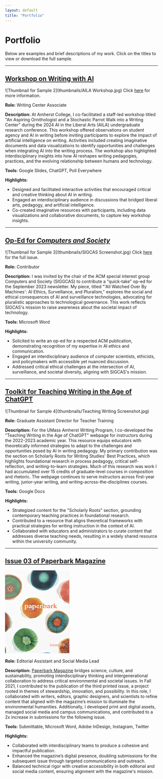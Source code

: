 ```yaml
---
layout: default
title: "Portfolio"
---
```

# Portfolio

Below are examples and brief descriptions of my work. Click on the titles to view or download the full sample.

---

## <a href="https://raw.githubusercontent.com/LeviPulford/portfolio/df5e4355b89330944d8b549d43eb6c7feeb902b6/PDF%20Downloads/AILA%20Workshop%20Slides.pdf" download>Workshop on Writing with AI</a>
![Thumbnail for Sample 2](thumbnails/AILA Workshop.jpg)
Click [here](https://www.liberal-arts.ai/2024-undergraduate-conference/) for more information.

**Role:** Writing Center Associate  

**Description:** At Amherst College, I co-facilitated a staff-led workshop titled "An Aspiring Ornithologist and a Stochastic Parrot Walk into a Writing Center" during the 2024 AI in the Liberal Arts (AILA) undergraduate research conference. This workshop offered observations on student agency and AI in writing before inviting participants to explore the impact of artificial intelligence on writing. Activities included creating imaginative documents and data visualizations to identify opportunities and challenges when integrating AI into the writing process. The workshop also highlighted interdisciplinary insights into how AI reshapes writing pedagogies, practices, and the evolving relationship between humans and technology.  

**Tools:** Google Slides, ChatGPT, Poll Everywhere  

**Highlights:**  
* Designed and facilitated interactive activities that encouraged critical and creative thinking about AI in writing.  
* Engaged an interdisciplinary audience in discussions that bridged liberal arts, pedagogy, and artificial intelligence.  
* Co-created imaginative resources with participants, including data visualizations and collaborative documents, to capture key workshop insights.

---

## <a href="https://raw.githubusercontent.com/LeviPulford/portfolio/e786dec709fa7b1fa50092664624f2a00cb454f6/PDF%20Downloads/Levi's%20Op-Ed.pdf" download>Op-Ed for *Computers and Society*</a>  
![Thumbnail for Sample 3](thumbnails/SIGCAS Screenshot.jpg) 
Click [here](https://www.sigcas.org/2023/11/15/computers-and-society-volume-52-number-2-november-2023-issue-now-available/) for the full issue.

**Role:** Contributor 

**Description:** I was invited by the chair of the ACM special interest group Computers and Society (SIGGCAS) to contribute a "quick-take" op-ed for the September 2023 newsletter. My piece, titled "'All Watched Over By Machines': AI Ethics, Surveillance, and Pluralism," explores the social and ethical consequences of AI and surveillance technologies, advocating for pluralistic approaches to technological governance. This work reflects SIGCAS's mission to raise awareness about the societal impact of technology.  

**Tools:** Microsoft Word  

**Highlights:**  
* Solicited to write an op-ed for a respected ACM publication, demonstrating recognition of my expertise in AI ethics and communication.  
* Engaged an interdisciplinary audience of computer scientists, ethicists, and policymakers with accessible yet nuanced discussion.  
* Addressed critical ethical challenges at the intersection of AI, surveillance, and societal diversity, aligning with SIGCAS's mission.

---

## <a href="https://www.umass.edu/writing-program/chatgpt" target="_blank" rel="noopener noreferrer">Toolkit for Teaching Writing in the Age of ChatGPT</a> 
![Thumbnail for Sample 4](thumbnails/Teaching Writing Screenshot.jpg)

**Role:** Graduate Assistant Director for Teacher Training  

**Description:** For the UMass Amherst Writing Program, I co-developed the "Teaching Writing in the Age of ChatGPT" webpage for instructors during the 2022-2023 academic year. This resource equips educators with theoretically informed strategies to adapt to the challenges and opportunities posed by AI in writing pedagogy. My primary contribution was the section on Scholarly Roots for Writing Studies' Best Practices, which highlights foundational research in process pedagogy, critical self-reflection, and writing-to-learn strategies. Much of this research was work I had accumulated over 15 credits of graduate-level courses in composition and rhetoric. The webpage continues to serve instructors across first-year writing, junior-year writing, and writing-across-the-disciplines courses.  

**Tools:** Google Docs  

**Highlights:**  
* Strategized content for the "Scholarly Roots" section, grounding contemporary teaching practices in foundational research.  
* Contributed to a resource that aligns theoretical frameworks with practical strategies for writing instruction in the context of AI.  
* Collaborated with educators and administrators to curate content that addresses diverse teaching needs, resulting in a widely shared resource within the university community.

---

## <a href="https://hdl.handle.net/20.500.14394/39427" target="_blank" rel="noopener noreferrer">Issue 03 of Paperbark Magazine</a> 
![Thumbnail for Sample 5](thumbnails/Paperbark03cover.jpg)

**Role:** Editorial Assistant and Social Media Lead  

**Description:** [Paperbark Magazine](https://www.paperbarkmag.org) bridges science, culture, and sustainability, promoting interdisciplinary thinking and intergenerational collaboration to address critical environmental and societal issues. In Fall 2021, I contributed to the publication of the third printed issue, a project rooted in themes of stewardship, innovation, and possibility. In this role, I collaborated with writers, editors, graphic designers, and scientists to refine content that aligned with the magazine’s mission to illuminate the environmental humanities. Additionally, I developed print and digital assets, managed social media and campus communications, and contributed to a 2x increase in submissions for the following issue.  

**Tools:** Submittable, Microsoft Word, Adobe InDesign, Instagram, Twitter  

**Highlights:**  
* Collaborated with interdisciplinary teams to produce a cohesive and impactful publication.  
* Enhanced the magazine’s digital presence, doubling submissions for the subsequent issue through targeted communications and outreach.  
* Balanced technical rigor with creative accessibility in both editorial and social media content, ensuring alignment with the magazine's mission.
